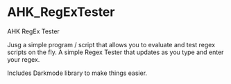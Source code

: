# AHK_RegExTester
AHK RegEx Tester

Jusg a simple program / script that allows you to evaluate and test 
regex scripts on the fly.
A simple Regex Tester that updates as you type and enter your regex.


Includes Darkmode library to make things easier.
